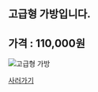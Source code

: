 
고급형 가방입니다.
--------------------

## 가격 : 110,000원

![고급형 가방](http://image.auction.co.kr/itemimage/ce/f9/bc/cef9bcf35.jpg)

[사러가기](http://www.badmintonmarket.co.kr/front/productdetail.php?productcode=050001001002000081&code=050003005000&sort=)


